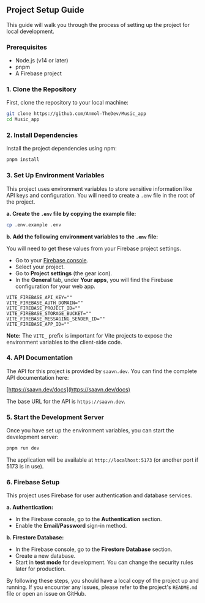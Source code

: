 ## Project Setup Guide

This guide will walk you through the process of setting up the project for local development.

### Prerequisites

*   Node.js (v14 or later)
*   pnpm
*   A Firebase project

### 1. Clone the Repository

First, clone the repository to your local machine:

```sh
git clone https://github.com/Anmol-TheDev/Music_app
cd Music_app
```

### 2. Install Dependencies

Install the project dependencies using npm:

```sh
pnpm install
```

### 3. Set Up Environment Variables

This project uses environment variables to store sensitive information like API keys and configuration. You will need to create a `.env` file in the root of the project.

**a. Create the `.env` file by copying the example file:**

```sh
cp .env.example .env
```

**b. Add the following environment variables to the `.env` file:**

You will need to get these values from your Firebase project settings.

*   Go to your [Firebase console](https://console.firebase.google.com/).
*   Select your project.
*   Go to **Project settings** (the gear icon).
*   In the **General** tab, under **Your apps**, you will find the Firebase configuration for your web app.

```
VITE_FIREBASE_API_KEY=""
VITE_FIREBASE_AUTH_DOMAIN=""
VITE_FIREBASE_PROJECT_ID=""
VITE_FIREBASE_STORAGE_BUCKET=""
VITE_FIREBASE_MESSAGING_SENDER_ID=""
VITE_FIREBASE_APP_ID=""
```

**Note:** The `VITE_` prefix is important for Vite projects to expose the environment variables to the client-side code.

### 4. API Documentation

The API for this project is provided by `saavn.dev`. You can find the complete API documentation here:

[https://saavn.dev/docs](https://saavn.dev/docs)

The base URL for the API is `https://saavn.dev`.

### 5. Start the Development Server

Once you have set up the environment variables, you can start the development server:

```sh
pnpm run dev
```

The application will be available at `http://localhost:5173` (or another port if 5173 is in use).

### 6. Firebase Setup

This project uses Firebase for user authentication and database services.

**a. Authentication:**

*   In the Firebase console, go to the **Authentication** section.
*   Enable the **Email/Password** sign-in method.

**b. Firestore Database:**

*   In the Firebase console, go to the **Firestore Database** section.
*   Create a new database.
*   Start in **test mode** for development. You can change the security rules later for production.

By following these steps, you should have a local copy of the project up and running. If you encounter any issues, please refer to the project's `README.md` file or open an issue on GitHub.
